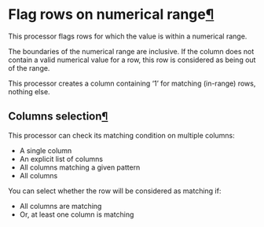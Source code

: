 Flag rows on numerical range[¶](#flag-rows-on-numerical-range "Permalink to this heading")
==========================================================================================


This processor flags rows for which the value is within a numerical
range.


The boundaries of the numerical range are inclusive. If the column does
not contain a valid numerical value for a row, this row is considered as
being out of the range.


This processor creates a column containing ‘1’ for matching (in\-range)
rows, nothing else.



Columns selection[¶](#columns-selection "Permalink to this heading")
--------------------------------------------------------------------


This processor can check its matching condition on multiple columns:


* A single column
* An explicit list of columns
* All columns matching a given pattern
* All columns


You can select whether the row will be considered as matching if:


* All columns are matching
* Or, at least one column is matching